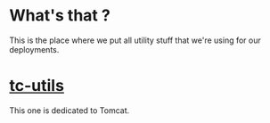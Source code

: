 # What's that ?

This is the place where we put all utility stuff that we're using for our deployments. 

# [tc-utils](../../tree/master/tc-utils)

This one is dedicated to Tomcat.  

